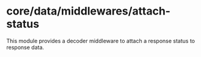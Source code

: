 # core/data/middlewares/attach-status

This module provides a decoder middleware to attach a response status to response data.
